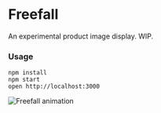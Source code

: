 # Freefall

An experimental product image display. WIP.

### Usage

```
npm install
npm start
open http://localhost:3000
```

![Freefall animation](https://cldup.com/IB3L9cjhW7.gif)
